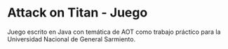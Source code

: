 # Attack on Titan - Juego

Juego escrito en Java con temática de AOT como trabajo práctico para la Universidad Nacional de General Sarmiento.
